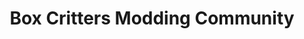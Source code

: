 ---
title: Box Critters Modding Community
summary: "Director"
list:
  collection: projects
  filter: "item.experience.communities contains 'bcmc'"
---